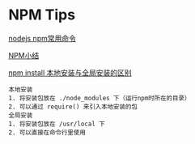 # NPM Tips

[nodejs npm常用命令]("http://www.cnblogs.com/linjiqin/p/3765772.html")
	

[NPM小结]("http://www.tuicool.com/articles/VB7nYn")

[npm install 本地安装与全局安装的区别]("http://www.cr173.com/html/25390_1.html")

	本地安装
	1. 将安装包放在 ./node_modules 下（运行npm时所在的目录）
	2. 可以通过 require() 来引入本地安装的包
	全局安装
	1. 将安装包放在 /usr/local 下
	2. 可以直接在命令行里使用


